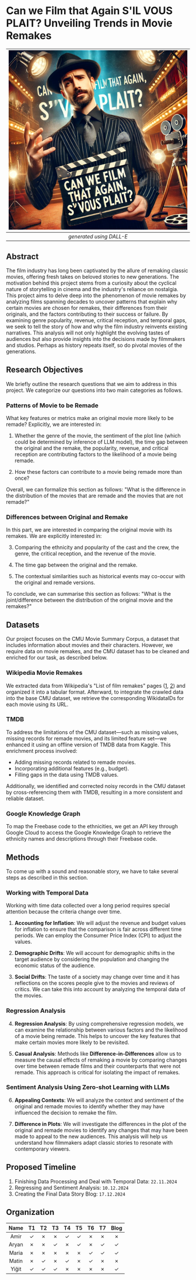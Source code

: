 # Can we Film that Again S'IL VOUS PLAIT? Unveiling Trends in Movie Remakes

| ![generated using GPT/DALL-E](cover_1.webp) |
|:--:|
| *generated using DALL-E* |

## Abstract

The film industry has long been captivated by the allure of remaking classic movies, offering fresh takes on beloved stories to new generations. The motivation behind this project stems from a curiosity about the cyclical nature of storytelling in cinema and the industry's reliance on nostalgia. This project aims to delve deep into the phenomenon of movie remakes by analyzing films spanning decades to uncover patterns that explain why certain movies are chosen for remakes, their differences from their originals, and the factors contributing to their success or failure. By examining genre popularity, revenue, critical reception, and temporal gaps, we seek to tell the story of how and why the film industry reinvents existing narratives. This analysis will not only highlight the evolving tastes of audiences but also provide insights into the decisions made by filmmakers and studios. Perhaps as history repeats itself, so do pivotal movies of the generations.

## Research Objectives

We briefly outline the research questions that we aim to address in this project. We categorize our questions into two main categories as follows.

### Patterns of Movie to be Remade

What key features or metrics make an original movie more likely to be remade? Explicitly, we are interested in:

1. Whether the genre of the movie, the sentiment of the plot line (which could be determined by inference of LLM model), the time gap between the original and the remake, the popularity, revenue, and critical reception are contributing factors to the likelihood of a movie being remade.

2. How these factors can contribute to a movie being remade more than once?

Overall, we can formalize this section as follows: "What is the difference in the distribution of the movies that are remade and the movies that are not remade?"

### Differences between Original and Remake

In this part, we are interested in comparing the original movie with its remakes. We are explicitly interested in:

3. Comparing the ethnicity and popularity of the cast and the crew, the genre, the critical reception, and the revenue of the movie.

4. The time gap between the original and the remake.

5. The contextual similarities such as historical events may co-occur with the original and remade versions.

To conclude, we can summarise this section as follows: "What is the joint/difference between the distribution of the original movie and the remakes?"

## Datasets

Our project focuses on the CMU Movie Summary Corpus, a dataset that includes information about movies and their characters. However, we require data on movie remakes, and the CMU dataset has to be cleaned and enriched for our task, as described below.

### Wikipedia Movie Remakes

We extracted data from Wikipedia's "List of film remakes" pages ([1](https://en.wikipedia.org/wiki/List_of_film_remakes_(A%E2%80%93M)#A), [2](https://en.wikipedia.org/wiki/List_of_film_remakes_(N%E2%80%93Z)#Z)) and organized it into a tabular format. Afterward, to integrate the crawled data into the base CMU dataset, we retrieve the corresponding WikidataIDs for each movie using its URL.

### TMDB

To address the limitations of the CMU dataset—such as missing values, missing records for remade movies, and its limited feature set—we enhanced it using an offline version of TMDB data from Kaggle. This enrichment process involved:

- Adding missing records related to remade movies.
- Incorporating additional features (e.g., budget).
- Filling gaps in the data using TMDB values.

Additionally, we identified and corrected noisy records in the CMU dataset by cross-referencing them with TMDB, resulting in a more consistent and reliable dataset.

### Google Knowledge Graph

To map the Freebase code to the ethnicities, we get an API key through Google Cloud to access the Google Knowledge Graph to retrieve the ethnicity names and descriptions through their Freebase code.

## Methods

To come up with a sound and reasonable story, we have to take several steps as described in this section.

### Working with Temporal Data

Working with time data collected over a long period requires special attention because the criteria change over time.

1. **Accounting for Inflation**: We will adjust the revenue and budget values for inflation to ensure that the comparison is fair across different time periods. We can employ the Consumer Price Index (CPI) to adjust the values.

2. **Demographic Drifts**: We will account for demographic shifts in the target audience by considering the population and changing the economic status of the audience.

3. **Social Drifts**: The taste of a society may change over time and it has reflections on the scores people give to the movies and reviews of critics. We can take this into account by analyzing the temporal data of the movies.

### Regression Analysis

4. **Regression Analysis**: By using comprehensive regression models, we can examine the relationship between various factors and the likelihood of a movie being remade. This helps to uncover the key features that make certain movies more likely to be revisited.

5. **Casual Analysis**: Methods like __Difference-in-Differences__ allow us to measure the causal effects of remaking a movie by comparing changes over time between remade films and their counterparts that were not remade. This approach is critical for isolating the impact of remakes.

### Sentiment Analysis Using Zero-shot Learning with LLMs

6. **Appealing Contexts**: We will analyze the context and sentiment of the original and remade movies to identify whether they may have influenced the decision to remake the film.

7. **Difference in Plots**: We will investigate the differences in the plot of the original and remade movies to identify any changes that may have been made to appeal to the new audiences. This analysis will help us understand how filmmakers adapt classic stories to resonate with contemporary viewers.

## Proposed Timeline

1. Finishing Data Processing and Deal with Temporal Data: `22.11.2024`
2. Regressing and Sentiment Analysis: `10.12.2024`
3. Creating the Final Data Story Blog: `17.12.2024`

## Organization

| Name    | T1 | T2 | T3 | T4 | T5 | T6 | T7 | Blog |
|:-------:|:--:|:--:|:--:|:--:|:--:|:--:|:--:|:----:|
| Amir    | ✓  | ✗  | ✗  | ✓  | ✓  | ✗  | ✗  | ✗    |
| Aryan   | ✗  | ✗  | ✓  | ✗  | ✓  | ✗  | ✓  | ✓    |
| Maria   | ✗  | ✗  | ✗  | ✗  | ✗  | ✓  | ✓  | ✓    |
| Matin   | ✗  | ✓  | ✗  | ✓  | ✗  | ✓  | ✗  | ✗    |
| Yiğit   | ✓  | ✓  | ✓  | ✗  | ✗  | ✗  | ✗  | ✓    |
